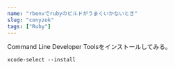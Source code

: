 ```yaml
---
name: "rbenvでrubyのビルドがうまくいかないとき"
slug: "conyzok"
tags: ["Ruby"]
---
```


Command Line Developer Toolsをインストールしてみる。

```
xcode-select --install
```
